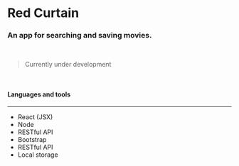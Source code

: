 # Red Curtain
### An app for searching and saving movies.  
<br/>


> Currently under development 

<br/>

#### Languages and tools  
---

* React (JSX)
* Node
* RESTful API
* Bootstrap
* RESTful API
* Local storage


